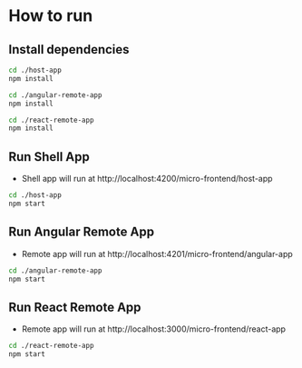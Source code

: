 # How to run

## Install dependencies

```bash
cd ./host-app
npm install

cd ./angular-remote-app
npm install

cd ./react-remote-app
npm install
```

## Run Shell App

- Shell app will run at http://localhost:4200/micro-frontend/host-app

```bash
cd ./host-app
npm start
```

## Run Angular Remote App

- Remote app will run at http://localhost:4201/micro-frontend/angular-app

```bash
cd ./angular-remote-app
npm start
```

## Run React Remote App

- Remote app will run at http://localhost:3000/micro-frontend/react-app

```bash
cd ./react-remote-app
npm start
```
